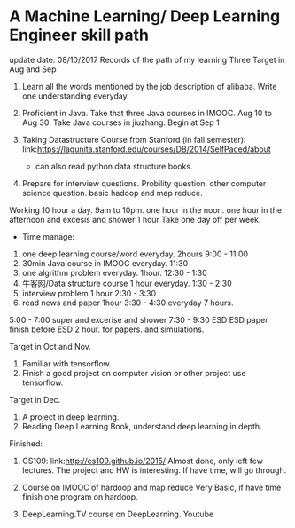 # A Machine Learning/ Deep Learning Engineer skill path
update date: 08/10/2017
Records of the path of my learning
Three Target in Aug and Sep
1) Learn all the words mentioned by the job description of alibaba.
    Write one understanding everyday. 
2) Proficient in Java.
    Take that three Java courses in IMOOC. Aug 10 to Aug 30.
    Take Java courses in jiuzhang. Begin at Sep 1 
    
3) Taking Datastructure Course from Stanford (in fall semester):
    link:https://lagunita.stanford.edu/courses/DB/2014/SelfPaced/about
    * can also read python data structure books.
    
4) Prepare for interview questions.
    Probility question.
    other computer science question.
    basic hadoop and map reduce.

Working 10 hour a day. 9am to 10pm. 
one hour in the noon. 
one hour in the afternoon 
and excesis and shower 1 hour
Take one day off per week.
* Time manage:
1) one deep learning course/word everyday. 2hours 9:00 - 11:00
2) 30min Java course in IMOOC everyday. 11:30
3) one algrithm problem everyday. 1hour. 12:30 - 1:30
4) 牛客网/Data structure course 1 hour everyday. 1:30 - 2:30
6) interview problem 1 hour 2:30 - 3:30
7) read news and paper 1hour 3:30 - 4:30
everyday 7 hours.

5:00 - 7:00 super and excerise and shower
7:30 - 9:30 ESD
ESD paper finish before
ESD 2 hour. for papers. and simulations. 

Target in Oct and Nov.
1) Familiar with tensorflow.
2) Finish a good project on computer vision or other project use tensorflow. 

Target in Dec. 
1) A project in deep learning.
2) Reading Deep Learning Book, understand deep learning in depth.

Finished:
1) CS109: 
    link:http://cs109.github.io/2015/
    Almost done, only left few lectures. The project and HW is interesting. If have time, will go through.
    
2) Course on IMOOC of hardoop and map reduce
    Very Basic, if have time finish one program on hardoop.
    
3) DeepLearning.TV course on DeepLearning. Youtube

    

